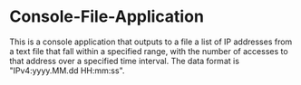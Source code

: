 # Console-File-Application
This is a console application that outputs to a file a list of IP addresses from a text file that fall within a specified range, with the number of accesses to that address over a specified time interval. The data format is "IPv4:yyyy.MM.dd HH:mm:ss".

